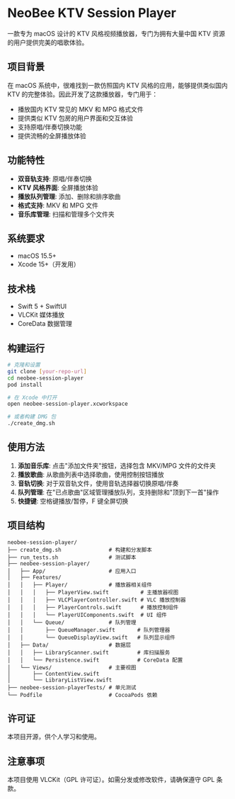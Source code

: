 # NeoBee KTV Session Player

一款专为 macOS 设计的 KTV 风格视频播放器，专门为拥有大量中国 KTV 资源的用户提供完美的唱歌体验。

## 项目背景

在 macOS 系统中，很难找到一款仿照国内 KTV 风格的应用，能够提供类似国内 KTV 的完整体验。因此开发了这款播放器，专门用于：

- 播放国内 KTV 常见的 MKV 和 MPG 格式文件
- 提供类似 KTV 包房的用户界面和交互体验
- 支持原唱/伴奏切换功能
- 提供流畅的全屏播放体验

## 功能特性

- **双音轨支持**: 原唱/伴奏切换
- **KTV 风格界面**: 全屏播放体验
- **播放队列管理**: 添加、删除和排序歌曲
- **格式支持**: MKV 和 MPG 文件
- **音乐库管理**: 扫描和管理多个文件夹

## 系统要求

- macOS 15.5+
- Xcode 15+（开发用）

## 技术栈

- Swift 5 + SwiftUI
- VLCKit 媒体播放
- CoreData 数据管理

## 构建运行

```bash
# 克隆和设置
git clone [your-repo-url]
cd neobee-session-player
pod install

# 在 Xcode 中打开
open neobee-session-player.xcworkspace

# 或者构建 DMG 包
./create_dmg.sh
```

## 使用方法

1. **添加音乐库**: 点击"添加文件夹"按钮，选择包含 MKV/MPG 文件的文件夹
2. **播放歌曲**: 从歌曲列表中选择歌曲，使用控制按钮播放
3. **音轨切换**: 对于双音轨文件，使用音轨选择器切换原唱/伴奏
4. **队列管理**: 在"已点歌曲"区域管理播放队列，支持删除和"顶到下一首"操作
5. **快捷键**: 空格键播放/暂停，F 键全屏切换

## 项目结构

```
neobee-session-player/
├── create_dmg.sh               # 构建和分发脚本
├── run_tests.sh                # 测试脚本
├── neobee-session-player/
│   ├── App/                    # 应用入口
│   ├── Features/
│   │   ├── Player/             # 播放器相关组件
│   │   │   ├── PlayerView.swift          # 主播放器视图
│   │   │   ├── VLCPlayerController.swift # VLC 播放控制器
│   │   │   ├── PlayerControls.swift      # 播放控制组件
│   │   │   └── PlayerUIComponents.swift  # UI 组件
│   │   └── Queue/              # 队列管理
│   │       ├── QueueManager.swift       # 队列管理器
│   │       └── QueueDisplayView.swift   # 队列显示组件
│   ├── Data/                   # 数据层
│   │   ├── LibraryScanner.swift         # 库扫描服务
│   │   └── Persistence.swift            # CoreData 配置
│   └── Views/                  # 主要视图
│       ├── ContentView.swift
│       └── LibraryListView.swift
├── neobee-session-playerTests/ # 单元测试
└── Podfile                     # CocoaPods 依赖
```

## 许可证

本项目开源，供个人学习和使用。

## 注意事项

本项目使用 VLCKit（GPL 许可证）。如需分发或修改软件，请确保遵守 GPL 条款。
